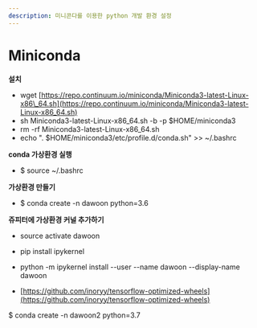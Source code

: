 ```yaml
---
description: 미니콘다를 이용한 python 개발 환경 설정
---
```


# Miniconda

**설치** 

* wget [https://repo.continuum.io/miniconda/Miniconda3-latest-Linux-x86\_64.sh](https://repo.continuum.io/miniconda/Miniconda3-latest-Linux-x86_64.sh)
* sh Miniconda3-latest-Linux-x86\_64.sh -b -p $HOME/miniconda3
* rm -rf Miniconda3-latest-Linux-x86\_64.sh
* echo ". $HOME/miniconda3/etc/profile.d/conda.sh" &gt;&gt; ~/.bashrc

**conda 가상환경 실행**

* $ source ~/.bashrc

**가상환경 만들기**

* $ conda create -n dawoon python=3.6

**쥬피터에 가상환경 커널 추가하기**

* source activate dawoon
* pip install ipykernel
* python -m ipykernel install --user --name dawoon --display-name dawoon



* [https://github.com/inoryy/tensorflow-optimized-wheels](https://github.com/inoryy/tensorflow-optimized-wheels)

$ conda create -n dawoon2 python=3.7







